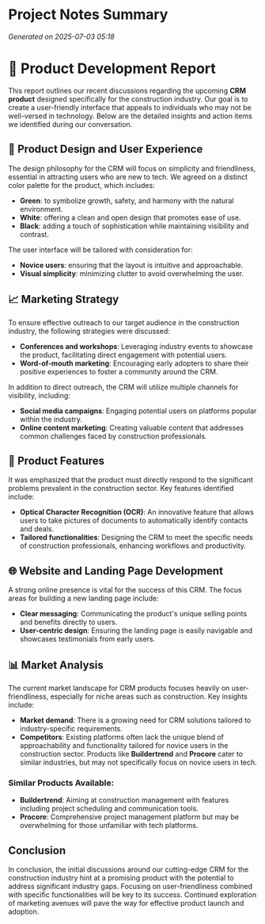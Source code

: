 # Project Notes Summary

*Generated on 2025-07-03 05:18*

# 🚀 Product Development Report

This report outlines our recent discussions regarding the upcoming **CRM product** designed specifically for the construction industry. Our goal is to create a user-friendly interface that appeals to individuals who may not be well-versed in technology. Below are the detailed insights and action items we identified during our conversation.

## 🎨 **Product Design and User Experience**

The design philosophy for the CRM will focus on simplicity and friendliness, essential in attracting users who are new to tech. We agreed on a distinct color palette for the product, which includes:

- **Green**: to symbolize growth, safety, and harmony with the natural environment.
- **White**: offering a clean and open design that promotes ease of use.
- **Black**: adding a touch of sophistication while maintaining visibility and contrast.

The user interface will be tailored with consideration for:

- **Novice users**: ensuring that the layout is intuitive and approachable.
- **Visual simplicity**: minimizing clutter to avoid overwhelming the user.

## 📈 **Marketing Strategy**

To ensure effective outreach to our target audience in the construction industry, the following strategies were discussed:

- **Conferences and workshops**: Leveraging industry events to showcase the product, facilitating direct engagement with potential users.
- **Word-of-mouth marketing**: Encouraging early adopters to share their positive experiences to foster a community around the CRM.

In addition to direct outreach, the CRM will utilize multiple channels for visibility, including:

- **Social media campaigns**: Engaging potential users on platforms popular within the industry.
- **Online content marketing**: Creating valuable content that addresses common challenges faced by construction professionals.

## 🔧 **Product Features**

It was emphasized that the product must directly respond to the significant problems prevalent in the construction sector. Key features identified include:

- **Optical Character Recognition (OCR)**: An innovative feature that allows users to take pictures of documents to automatically identify contacts and deals.
- **Tailored functionalities**: Designing the CRM to meet the specific needs of construction professionals, enhancing workflows and productivity.

## 🌐 **Website and Landing Page Development**

A strong online presence is vital for the success of this CRM. The focus areas for building a new landing page include:

- **Clear messaging**: Communicating the product's unique selling points and benefits directly to users.
- **User-centric design**: Ensuring the landing page is easily navigable and showcases testimonials from early users.

## 📊 **Market Analysis**

The current market landscape for CRM products focuses heavily on user-friendliness, especially for niche areas such as construction. Key insights include:

- **Market demand**: There is a growing need for CRM solutions tailored to industry-specific requirements.
- **Competitors**: Existing platforms often lack the unique blend of approachability and functionality tailored for novice users in the construction sector. Products like **Buildertrend** and **Procore** cater to similar industries, but may not specifically focus on novice users in tech.

### **Similar Products Available:**

- **Buildertrend**: Aiming at construction management with features including project scheduling and communication tools.
- **Procore**: Comprehensive project management platform but may be overwhelming for those unfamiliar with tech platforms.

## **Conclusion**

In conclusion, the initial discussions around our cutting-edge CRM for the construction industry hint at a promising product with the potential to address significant industry gaps. Focusing on user-friendliness combined with specific functionalities will be key to its success. Continued exploration of marketing avenues will pave the way for effective product launch and adoption.